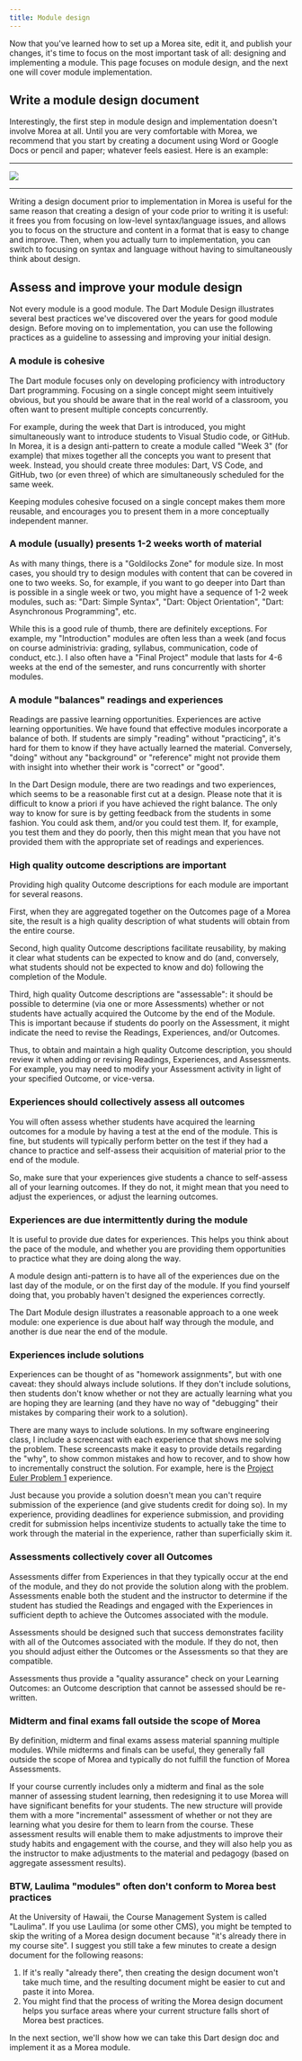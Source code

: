 ```yaml
---
title: Module design
---
```


Now that you've learned how to set up a Morea site, edit it, and publish your changes, it's time to focus on the most important task of all: designing and implementing a module. This page focuses on module design, and the next one will cover module implementation.

## Write a module design document

Interestingly, the first step in module design and implementation doesn't involve Morea at all. Until you are very comfortable with Morea, we recommend that you start by creating a document using Word or Google Docs or pencil and paper; whatever feels easiest.  Here is an example:

----
![](/img/module-design/dart-module-google-doc.png)

----

Writing a design document prior to implementation in Morea is useful for the same reason that creating a design of your code prior to writing it is useful: it frees you from focusing on low-level syntax/language issues, and allows you to focus on the structure and content in a format that is easy to change and improve.  Then, when you actually turn to implementation, you can switch to focusing on syntax and language without having to simultaneously think about design.  

## Assess and improve your module design

Not every module is a good module.  The Dart Module Design illustrates several best practices we've discovered over the years for good module design. Before moving on to implementation, you can use the following practices as a guideline to assessing and improving your initial design.

### A module is cohesive 

The Dart module focuses only on developing proficiency with introductory Dart programming. Focusing on a single concept might seem intuitively obvious, but you should be aware that in the real world of a classroom, you often want to present multiple concepts concurrently.

For example, during the week that Dart is introduced, you might simultaneously want to introduce students to Visual Studio code, or GitHub.  In Morea, it is a design anti-pattern to create a module called "Week 3" (for example) that mixes together all the concepts you want to present that week.  Instead, you should create three modules: Dart, VS Code, and GitHub, two (or even three) of which are simultaneously scheduled for the same week.

Keeping modules cohesive focused on a single concept makes them more reusable, and encourages you to present them in a more conceptually independent manner. 

### A module (usually) presents 1-2 weeks worth of material

As with many things, there is a "Goldilocks Zone" for module size. In most cases, you should try to design modules with content that can be covered in one to two weeks. So, for example, if you want to go deeper into Dart than is possible in a single week or two, you might have a sequence of 1-2 week modules, such as: "Dart: Simple Syntax", "Dart: Object Orientation", "Dart: Asynchronous Programming", etc. 

While this is a good rule of thumb, there are definitely exceptions. For example, my "Introduction" modules are often less than a week (and focus on course administrivia: grading, syllabus, communication, code of conduct, etc.). I also often have a "Final Project" module that lasts for 4-6 weeks at the end of the semester, and runs concurrently with shorter modules. 

### A module "balances" readings and experiences

Readings are passive learning opportunities.  Experiences are active learning opportunities. We have found that effective modules incorporate a balance of both.  If students are simply "reading" without "practicing", it's hard for them to know if they have actually learned the material.  Conversely, "doing" without any "background" or "reference" might not provide them with insight into whether their work is "correct" or "good".

In the Dart Design module, there are two readings and two experiences, which seems to be a reasonable first cut at a design.  Please note that it is difficult to know a priori if you have achieved the right balance. The only way to know for sure is by getting feedback from the students in some fashion. You could ask them, and/or you could test them. If, for example, you test them and they do poorly, then this might mean that you have not provided them with the appropriate set of readings and experiences.

### High quality outcome descriptions are important

Providing high quality Outcome descriptions for each module are important for several reasons.

First, when they are aggregated together on the Outcomes page of a Morea site, the result is a high quality description of what students will obtain from the entire course.

Second, high quality Outcome descriptions facilitate reusability, by making it clear what students can be expected to know and do (and, conversely, what students should not be expected to know and do) following the completion of the Module.

Third, high quality Outcome descriptions are "assessable": it should be possible to determine (via one or more Assessments) whether or not students have actually acquired the Outcome by the end of the Module. This is important because if students do poorly on the Assessment, it might indicate the need to revise the Readings, Experiences, and/or Outcomes.

Thus, to obtain and maintain a high quality Outcome description, you should review it when adding or revising Readings, Experiences, and Assessments.  For example, you may need to modify your Assessment activity in light of your specified Outcome, or vice-versa.   


### Experiences should collectively assess all outcomes

You will often assess whether students have acquired the learning outcomes for a module by having a test at the end of the module. This is fine, but students will typically perform better on the test if they had a chance to practice and self-assess their acquisition of material prior to the end of the module.

So, make sure that your experiences give students a chance to self-assess all of your learning outcomes. If they do not, it might mean that you need to adjust the experiences, or adjust the learning outcomes.

### Experiences are due intermittently during the module

It is useful to provide due dates for experiences. This helps you think about the pace of the module, and whether you are providing them opportunities to practice what they are doing along the way.

A module design anti-pattern is to have all of the experiences due on the last day of the module, or on the first day of the module. If you find yourself doing that, you probably haven't designed the experiences correctly.

The Dart Module design illustrates a reasonable approach to a one week module: one experience is due about half way through the module, and another is due near the end of the module.

### Experiences include solutions

Experiences can be thought of as "homework assignments", but with one caveat: they should always include solutions.  If they don't include solutions, then students don't know whether or not they are actually learning what you are hoping they are learning (and they have no way of "debugging" their mistakes by comparing their work to a solution).

There are many ways to include solutions.  In my software engineering class, I include a screencast with each experience that shows me solving the problem.  These screencasts make it easy to provide details regarding the "why", to show common mistakes and how to recover, and to show how to incrementally construct the solution. For example, here is the [Project Euler Problem 1](https://courses.ics.hawaii.edu/ics314f22/morea/javascript-1/experience-project-euler-1.html) experience. 

Just because you provide a solution doesn't mean you can't require submission of the experience (and give students credit for doing so). In my experience, providing deadlines for experience submission, and providing credit for submission helps incentivize students to actually take the time to work through the material in the experience, rather than superficially skim it.

### Assessments collectively cover all Outcomes

Assessments differ from Experiences in that they typically occur at the end of the module, and they do not provide the solution along with the problem. Assessments enable both the student and the instructor to determine if the student has studied the Readings and engaged with the Experiences in sufficient depth to achieve the Outcomes associated with the module. 

Assessments should be designed such that success demonstrates facility with all of the Outcomes associated with the module. If they do not, then you should adjust either the Outcomes or the Assessments so that they are compatible. 

Assessments thus provide a "quality assurance" check on your Learning Outcomes: an Outcome description that cannot be assessed should be re-written.

### Midterm and final exams fall outside the scope of Morea

By definition, midterm and final exams assess material spanning multiple modules.  While midterms and finals can be useful, they generally fall outside the scope of Morea and typically do not fulfill the function of Morea Assessments.

If your course currently includes only a midterm and final as the sole manner of assessing student learning, then redesigning it to use Morea will have significant benefits for your students. The new structure will provide them with a more "incremental" assessment of whether or not they are learning what you desire for them to learn from the course.  These assessment results will enable them to make adjustments to improve their study habits and engagement with the course, and they will also help you as the instructor to make adjustments to the material and pedagogy (based on aggregate assessment results).

### BTW, Laulima "modules" often don't conform to Morea best practices

At the University of Hawaii, the Course Management System is called "Laulima".  If you use Laulima (or some other CMS), you might be tempted to skip the writing of a Morea design document because "it's already there in my course site".  I suggest you still take a few minutes to create a design document for the following reasons:

1. If it's really "already there", then creating the design document won't take much time, and the resulting document might be easier to cut and paste it into Morea.
2. You might find that the process of writing the Morea design document helps you surface areas where your current structure falls short of Morea best practices. 

In the next section, we'll show how we can take this Dart design doc and implement it as a Morea module.
